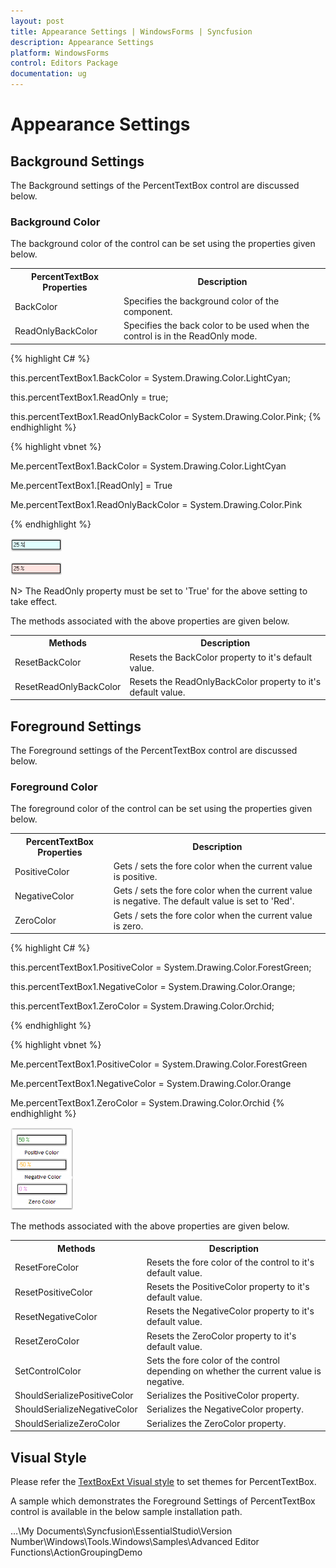 ```yaml
---
layout: post
title: Appearance Settings | WindowsForms | Syncfusion
description: Appearance Settings
platform: WindowsForms
control: Editors Package
documentation: ug
---
```


# Appearance Settings

## Background Settings

The Background settings of the PercentTextBox control are discussed below.

### Background Color

The background color of the control can be set using the properties given below.



<table>
<tr>
<th>
PercentTextBox Properties</th><th>
Description</th></tr>
<tr>
<td>
BackColor</td><td>
Specifies the background color of the component.</td></tr>
<tr>
<td>
ReadOnlyBackColor</td><td>
Specifies the back color to be used when the control is in the ReadOnly mode.</td></tr>
</table>



{% highlight C# %}




this.percentTextBox1.BackColor = System.Drawing.Color.LightCyan;



this.percentTextBox1.ReadOnly = true;

this.percentTextBox1.ReadOnlyBackColor = System.Drawing.Color.Pink;
{% endhighlight %}



{% highlight vbnet %}



Me.percentTextBox1.BackColor = System.Drawing.Color.LightCyan



Me.percentTextBox1.[ReadOnly] = True

Me.percentTextBox1.ReadOnlyBackColor = System.Drawing.Color.Pink

{% endhighlight %}

![](PercentTextBox-Images/Overview_img480.png)





 ![](PercentTextBox-Images/Overview_img481.png)




N> The ReadOnly property must be set to 'True' for the above setting to take effect.

The methods associated with the above properties are given below.



<table>
<tr>
<th>
Methods</th><th>
Description</th></tr>
<tr>
<td>
ResetBackColor</td><td>
Resets the BackColor property to it's default value.</td></tr>
<tr>
<td>
ResetReadOnlyBackColor</td><td>
Resets the ReadOnlyBackColor property to it's default value.</td></tr>
</table>

## Foreground Settings

The Foreground settings of the PercentTextBox control are discussed below.

### Foreground Color

The foreground color of the control can be set using the properties given below.



<table>
<tr>
<th>
PercentTextBox Properties</th><th>
Description</th></tr>
<tr>
<td>
PositiveColor</td><td>
Gets / sets the fore color when the current value is positive.</td></tr>
<tr>
<td>
NegativeColor</td><td>
Gets / sets the fore color when the current value is negative. The default value is set to 'Red'.</td></tr>
<tr>
<td>
ZeroColor</td><td>
Gets / sets the fore color when the current value is zero.</td></tr>
</table>



{% highlight C# %}





this.percentTextBox1.PositiveColor = System.Drawing.Color.ForestGreen;

this.percentTextBox1.NegativeColor = System.Drawing.Color.Orange;

this.percentTextBox1.ZeroColor = System.Drawing.Color.Orchid;

{% endhighlight %}



{% highlight vbnet %}


Me.percentTextBox1.PositiveColor = System.Drawing.Color.ForestGreen

Me.percentTextBox1.NegativeColor = System.Drawing.Color.Orange

Me.percentTextBox1.ZeroColor = System.Drawing.Color.Orchid
{% endhighlight %}


 ![](PercentTextBox-Images/Overview_img483.png) 



The methods associated with the above properties are given below.



<table>
<tr>
<th>
Methods</th><th>
Description</th></tr>
<tr>
<td>
ResetForeColor</td><td>
Resets the fore color of the control to it's default value.</td></tr>
<tr>
<td>
ResetPositiveColor</td><td>
Resets the PositiveColor property to it's default value.</td></tr>
<tr>
<td>
ResetNegativeColor</td><td>
Resets the NegativeColor property to it's default value.</td></tr>
<tr>
<td>
ResetZeroColor</td><td>
Resets the ZeroColor property to it's default value.</td></tr>
<tr>
<td>
SetControlColor</td><td>
Sets the fore color of the control depending on whether the current value is negative.</td></tr>
<tr>
<td>
ShouldSerializePositiveColor</td><td>
Serializes the PositiveColor property.</td></tr>
<tr>
<td>
ShouldSerializeNegativeColor</td><td>
Serializes the NegativeColor property.</td></tr>
<tr>
<td>
ShouldSerializeZeroColor</td><td>
Serializes the ZeroColor property.</td></tr>
</table>

## Visual Style

Please refer the [TextBoxExt Visual style](/windowsforms/TextBoxExt/Appearance-Settings) to set themes for PercentTextBox.


A sample which demonstrates the Foreground Settings of PercentTextBox control is available in the below sample installation path.

…\My Documents\Syncfusion\EssentialStudio\Version Number\Windows\Tools.Windows\Samples\Advanced Editor Functions\ActionGroupingDemo
